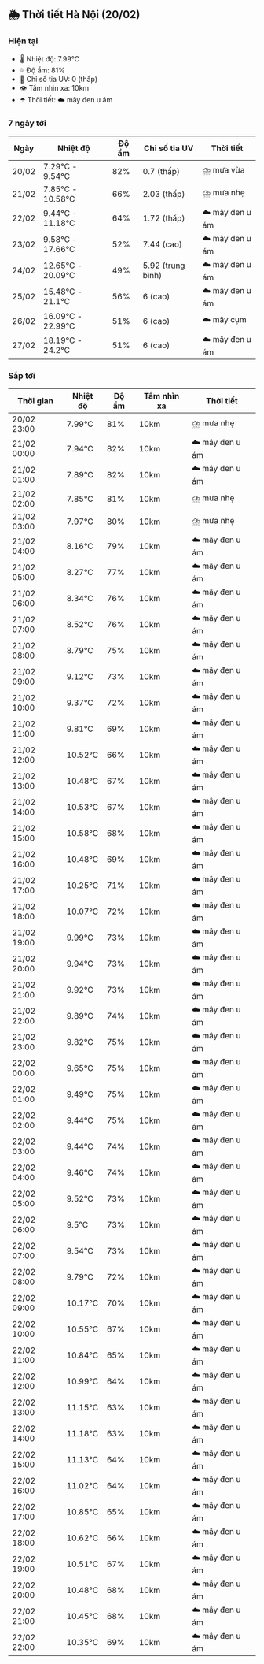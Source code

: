 ## 🌦️ Thời tiết Hà Nội (20/02)

### Hiện tại

- 🌡️ Nhiệt độ: 7.99℃
- 💦 Độ ẩm: 81%
- 🌟 Chỉ số tia UV: 0 (thấp)
- 👁️ Tầm nhìn xa: 10km
- ☂️ Thời tiết: ☁️ mây đen u ám

### 7 ngày tới

| Ngày | Nhiệt độ | Độ ẩm | Chỉ số tia UV | Thời tiết |
| --- | --- | --- | --- | --- |
| 20/02 | 7.29℃ - 9.54℃ | 82% | 0.7 (thấp) | ⛈️ mưa vừa |
| 21/02 | 7.85℃ - 10.58℃ | 66% | 2.03 (thấp) | ⛈️ mưa nhẹ |
| 22/02 | 9.44℃ - 11.18℃ | 64% | 1.72 (thấp) | ☁️ mây đen u ám |
| 23/02 | 9.58℃ - 17.66℃ | 52% | 7.44 (cao) | ☁️ mây đen u ám |
| 24/02 | 12.65℃ - 20.09℃ | 49% | 5.92 (trung bình) | ☁️ mây đen u ám |
| 25/02 | 15.48℃ - 21.1℃ | 56% | 6 (cao) | ☁️ mây đen u ám |
| 26/02 | 16.09℃ - 22.99℃ | 51% | 6 (cao) | ☁️ mây cụm |
| 27/02 | 18.19℃ - 24.2℃ | 51% | 6 (cao) | ☁️ mây đen u ám |

### Sắp tới

| Thời gian | Nhiệt độ | Độ ẩm | Tầm nhìn xa | Thời tiết |
| --- | --- | --- | --- | --- |
| 20/02 23:00 | 7.99℃ | 81% | 10km | ⛈️ mưa nhẹ |
| 21/02 00:00 | 7.94℃ | 82% | 10km | ☁️ mây đen u ám |
| 21/02 01:00 | 7.89℃ | 82% | 10km | ☁️ mây đen u ám |
| 21/02 02:00 | 7.85℃ | 81% | 10km | ⛈️ mưa nhẹ |
| 21/02 03:00 | 7.97℃ | 80% | 10km | ⛈️ mưa nhẹ |
| 21/02 04:00 | 8.16℃ | 79% | 10km | ☁️ mây đen u ám |
| 21/02 05:00 | 8.27℃ | 77% | 10km | ☁️ mây đen u ám |
| 21/02 06:00 | 8.34℃ | 76% | 10km | ☁️ mây đen u ám |
| 21/02 07:00 | 8.52℃ | 76% | 10km | ☁️ mây đen u ám |
| 21/02 08:00 | 8.79℃ | 75% | 10km | ☁️ mây đen u ám |
| 21/02 09:00 | 9.12℃ | 73% | 10km | ☁️ mây đen u ám |
| 21/02 10:00 | 9.37℃ | 72% | 10km | ☁️ mây đen u ám |
| 21/02 11:00 | 9.81℃ | 69% | 10km | ☁️ mây đen u ám |
| 21/02 12:00 | 10.52℃ | 66% | 10km | ☁️ mây đen u ám |
| 21/02 13:00 | 10.48℃ | 67% | 10km | ☁️ mây đen u ám |
| 21/02 14:00 | 10.53℃ | 67% | 10km | ☁️ mây đen u ám |
| 21/02 15:00 | 10.58℃ | 68% | 10km | ☁️ mây đen u ám |
| 21/02 16:00 | 10.48℃ | 69% | 10km | ☁️ mây đen u ám |
| 21/02 17:00 | 10.25℃ | 71% | 10km | ☁️ mây đen u ám |
| 21/02 18:00 | 10.07℃ | 72% | 10km | ☁️ mây đen u ám |
| 21/02 19:00 | 9.99℃ | 73% | 10km | ☁️ mây đen u ám |
| 21/02 20:00 | 9.94℃ | 73% | 10km | ☁️ mây đen u ám |
| 21/02 21:00 | 9.92℃ | 73% | 10km | ☁️ mây đen u ám |
| 21/02 22:00 | 9.89℃ | 74% | 10km | ☁️ mây đen u ám |
| 21/02 23:00 | 9.82℃ | 75% | 10km | ☁️ mây đen u ám |
| 22/02 00:00 | 9.65℃ | 75% | 10km | ☁️ mây đen u ám |
| 22/02 01:00 | 9.49℃ | 75% | 10km | ☁️ mây đen u ám |
| 22/02 02:00 | 9.44℃ | 75% | 10km | ☁️ mây đen u ám |
| 22/02 03:00 | 9.44℃ | 74% | 10km | ☁️ mây đen u ám |
| 22/02 04:00 | 9.46℃ | 74% | 10km | ☁️ mây đen u ám |
| 22/02 05:00 | 9.52℃ | 73% | 10km | ☁️ mây đen u ám |
| 22/02 06:00 | 9.5℃ | 73% | 10km | ☁️ mây đen u ám |
| 22/02 07:00 | 9.54℃ | 73% | 10km | ☁️ mây đen u ám |
| 22/02 08:00 | 9.79℃ | 72% | 10km | ☁️ mây đen u ám |
| 22/02 09:00 | 10.17℃ | 70% | 10km | ☁️ mây đen u ám |
| 22/02 10:00 | 10.55℃ | 67% | 10km | ☁️ mây đen u ám |
| 22/02 11:00 | 10.84℃ | 65% | 10km | ☁️ mây đen u ám |
| 22/02 12:00 | 10.99℃ | 64% | 10km | ☁️ mây đen u ám |
| 22/02 13:00 | 11.15℃ | 63% | 10km | ☁️ mây đen u ám |
| 22/02 14:00 | 11.18℃ | 63% | 10km | ☁️ mây đen u ám |
| 22/02 15:00 | 11.13℃ | 64% | 10km | ☁️ mây đen u ám |
| 22/02 16:00 | 11.02℃ | 64% | 10km | ☁️ mây đen u ám |
| 22/02 17:00 | 10.85℃ | 65% | 10km | ☁️ mây đen u ám |
| 22/02 18:00 | 10.62℃ | 66% | 10km | ☁️ mây đen u ám |
| 22/02 19:00 | 10.51℃ | 67% | 10km | ☁️ mây đen u ám |
| 22/02 20:00 | 10.48℃ | 68% | 10km | ☁️ mây đen u ám |
| 22/02 21:00 | 10.45℃ | 68% | 10km | ☁️ mây đen u ám |
| 22/02 22:00 | 10.35℃ | 69% | 10km | ☁️ mây đen u ám |
